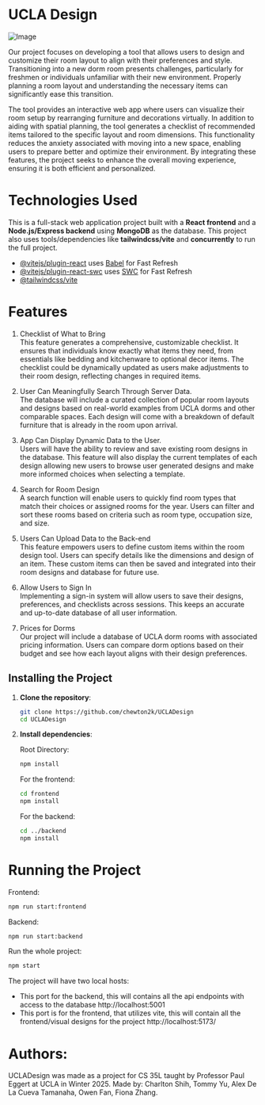# UCLA Design

![Image](https://github.com/user-attachments/assets/4af81b32-51c6-4a72-88a4-3ea38cebf67f)

Our project focuses on developing a tool that allows users to design and customize their room layout to align with their preferences and style. Transitioning into a new dorm room presents challenges, particularly for freshmen or individuals unfamiliar with their new environment. Properly planning a room layout and understanding the necessary items can significantly ease this transition.

The tool provides an interactive web app where users can visualize their room setup by rearranging furniture and decorations virtually. In addition to aiding with spatial planning, the tool generates a checklist of recommended items tailored to the specific layout and room dimensions. This functionality reduces the anxiety associated with moving into a new space, enabling users to prepare better and optimize their environment. By integrating these features, the project seeks to enhance the overall moving experience, ensuring it is both efficient and personalized.



# Technologies Used

This is a full-stack web application project built with a **React frontend** and a **Node.js/Express backend** using **MongoDB** as the database. This project also uses tools/dependencies like **tailwindcss/vite** and **concurrently** to run the full project. 
- [@vitejs/plugin-react](https://github.com/vitejs/vite-plugin-react/blob/main/packages/plugin-react/README.md) uses [Babel](https://babeljs.io/) for Fast Refresh
- [@vitejs/plugin-react-swc](https://github.com/vitejs/vite-plugin-react-swc) uses [SWC](https://swc.rs/) for Fast Refresh
- [@tailwindcss/vite](https://tailwindcss.com/docs/installation/using-vite)

# Features

1. Checklist of What to Bring <br />
This feature generates a comprehensive, customizable checklist. It ensures that individuals know exactly what items they need, from essentials like bedding and kitchenware to optional decor items. The checklist could be dynamically updated as users make adjustments to their room design, reflecting changes in required items.

2. User Can Meaningfully Search Through Server Data. <br />
The database will include a curated collection of popular room layouts and designs based on real-world examples from UCLA dorms and other comparable spaces. Each design will come with a breakdown of default furniture that is already in the room upon arrival.

3. App Can Display Dynamic Data to the User. <br /> 
Users will have the ability to review and save existing room designs in the database. This feature will also display the current templates of each design allowing new users to browse user generated designs and make more informed choices when selecting a template.

4. Search for Room Design<br /> 
A search function will enable users to quickly find room types that match their choices or assigned rooms for the year. Users can filter and sort these rooms based on criteria such as room type, occupation size, and size. 

5. Users Can Upload Data to the Back-end<br />
This feature empowers users to define custom items within the room design tool. Users can specify details like the dimensions and design of an item. These custom items can then be saved and integrated into their room designs and database for future use. 

6. Allow Users to Sign In <br />
Implementing a sign-in system will allow users to save their designs, preferences, and checklists across sessions. This keeps an accurate and up-to-date database of all user information.

7. Prices for Dorms <br />
Our project will include a database of UCLA dorm rooms with associated pricing information. Users can compare dorm options based on their budget and see how each layout aligns with their design preferences. 


## Installing the Project

1. **Clone the repository**:

   ```bash
   git clone https://github.com/chewton2k/UCLADesign
   cd UCLADesign
   ```

2. **Install dependencies**:

   Root Directory:
   ```bash
   npm install
   ```

   For the frontend:

   ```bash
   cd frontend
   npm install
   ```

   For the backend:

   ```bash
   cd ../backend
   npm install
   ```



# Running the Project

Frontend: 
   ```bash
   npm run start:frontend 
   ```

Backend:
   ```bash
   npm run start:backend
   ```

Run the whole project:
   ```bash
   npm start
   ```

The project will have two local hosts: 
- This port for the backend, this will contains all the api endpoints with access to the database
http://localhost:5001 
- This port is for the frontend, that utilizes vite, this will contain all the frontend/visual designs for the project
http://localhost:5173/

# Authors: 

UCLADesign was made as a project for CS 35L taught by Professor Paul Eggert at UCLA in Winter 2025. Made by: Charlton Shih, Tommy Yu, Alex De La Cueva Tamanaha, Owen Fan, Fiona Zhang.
